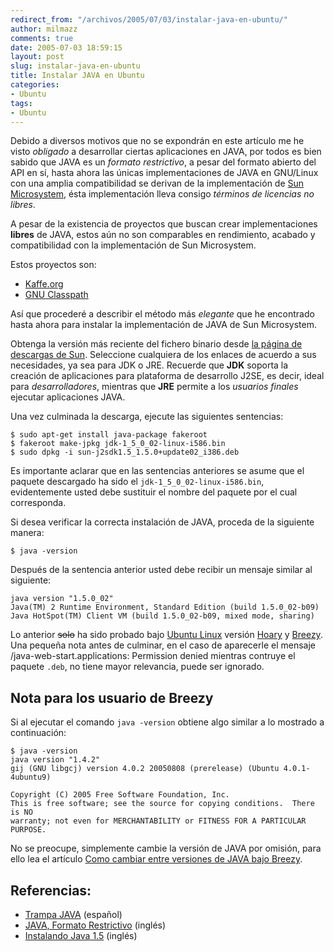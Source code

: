 ```yaml
---
redirect_from: "/archivos/2005/07/03/instalar-java-en-ubuntu/"
author: milmazz
comments: true
date: 2005-07-03 18:59:15
layout: post
slug: instalar-java-en-ubuntu
title: Instalar JAVA en Ubuntu
categories:
- Ubuntu
tags:
- Ubuntu
---
```


Debido a diversos motivos que no se expondrán en este artículo me he visto _obligado_ a desarrollar ciertas aplicaciones en JAVA, por todos es bien sabido que JAVA es un _formato restrictivo_, a pesar del formato abierto del API en sí, hasta ahora las únicas implementaciones de JAVA en GNU/Linux con una amplia compatibilidad se derivan de la implementación de [Sun Microsystem](http://www.sun.com/), ésta implementación lleva consigo _términos de licencias no libres_.

A pesar de la existencia de proyectos que buscan crear implementaciones **libres** de JAVA, estos aún no son comparables en rendimiento, acabado y compatibilidad con la implementación de Sun Microsystem.

Estos proyectos son:

  * [Kaffe.org](http://www.kaffe.org/)
  * [GNU Classpath](http://www.gnu.org/software/classpath/)

Así que procederé a describir el método más _elegante_ que he encontrado hasta ahora para instalar la implementación de JAVA de Sun Microsystem.

Obtenga la versión más reciente del fichero binario desde [la página de descargas de Sun](http://java.sun.com/j2se/1.5.0/download.jsp). Seleccione cualquiera de los enlaces de acuerdo a sus necesidades, ya sea para JDK o JRE. Recuerde que **JDK** soporta la creación de aplicaciones para plataforma de desarrollo J2SE, es decir, ideal para _desarrolladores_, mientras que **JRE** permite a los _usuarios finales_ ejecutar aplicaciones JAVA.

Una vez culminada la descarga, ejecute las siguientes sentencias:

    $ sudo apt-get install java-package fakeroot
    $ fakeroot make-jpkg jdk-1_5_0_02-linux-i586.bin
    $ sudo dpkg -i sun-j2sdk1.5_1.5.0+update02_i386.deb

Es importante aclarar que en las sentencias anteriores se asume que el paquete descargado ha sido el `jdk-1_5_0_02-linux-i586.bin`, evidentemente usted debe sustituir el nombre del paquete por el cual corresponda.

Si desea verificar la correcta instalación de JAVA, proceda de la siguiente manera:

    $ java -version

Después de la sentencia anterior usted debe recibir un mensaje similar al siguiente:

    java version "1.5.0_02"
    Java(TM) 2 Runtime Environment, Standard Edition (build 1.5.0_02-b09)
    Java HotSpot(TM) Client VM (build 1.5.0_02-b09, mixed mode, sharing)

Lo anterior <del>solo</del> ha sido probado bajo [Ubuntu Linux](http://www.ubuntulinux.org) versión [Hoary](http://www.ubuntulinux.org/504Released) y [Breezy](http://www.ubuntulinux.org/newsitems/release510). Una pequeña nota antes de culminar, en el caso de aparecerle el mensaje /java-web-start.applications: Permission denied mientras contruye el paquete `.deb`, no tiene mayor relevancia, puede ser ignorado.

## Nota para los usuario de Breezy

Si al ejecutar el comando `java -version` obtiene algo similar a lo mostrado a continuación:

    $ java -version
    java version "1.4.2"
    gij (GNU libgcj) version 4.0.2 20050808 (prerelease) (Ubuntu 4.0.1-4ubuntu9)

    Copyright (C) 2005 Free Software Foundation, Inc.
    This is free software; see the source for copying conditions.  There is NO
    warranty; not even for MERCHANTABILITY or FITNESS FOR A PARTICULAR PURPOSE.

No se preocupe, simplemente cambie la versión de JAVA por omisión, para ello lea el artículo [Como cambiar entre versiones de JAVA bajo Breezy](/article/2005/11/28/como-cambiar-entre-versiones-de-java-bajo-breezy/).

## Referencias:

  * [Trampa JAVA](http://gnu.open-mirror.com/philosophy/java-trap.es.html) (español)
  * [JAVA, Formato Restrictivo](https://wiki.ubuntu.com/RestrictedFormats#head-55315677ab8f9890825549fa2ecebdde4bc68087) (inglés)
  * [Instalando Java 1.5](https://wiki.ubuntu.com/Java15) (inglés)
